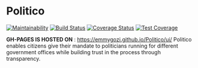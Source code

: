 # Politico
[![Maintainability](https://api.codeclimate.com/v1/badges/a660c68245ff6926cdf2/maintainability)](https://codeclimate.com/github/emmygozi/Politico/maintainability) [![Build Status](https://travis-ci.org/emmygozi/Politico.svg?branch=develop)](https://travis-ci.org/emmygozi/Politico) [![Coverage Status](https://coveralls.io/repos/github/emmygozi/Politico/badge.svg?branch=develop)](https://coveralls.io/github/emmygozi/Politico?branch=develop)  [![Test Coverage](https://api.codeclimate.com/v1/badges/a660c68245ff6926cdf2/test_coverage)](https://codeclimate.com/github/emmygozi/Politico/test_coverage)

**GH-PAGES IS HOSTED ON** : https://emmygozi.github.io/Politico/ui/
Politico enables citizens give their mandate to politicians running for different government offices while building trust in the process through transparency.
